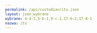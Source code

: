 ```yaml
---
permalink: /api/custodian/itu.json
layout: json_wybrane
wybrane: 4-4-1,5-b-1,9-c-1,17-6-2,17-8-1
nazwa: itu
---
```

